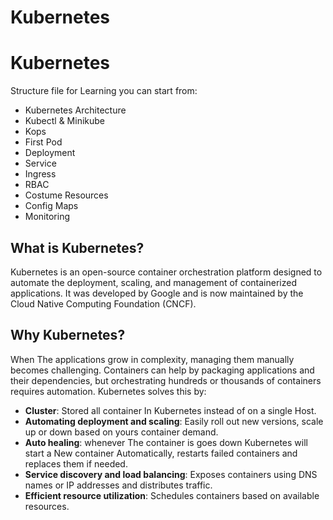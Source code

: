 # Kubernetes
# Kubernetes

Structure file for Learning you can start from:
- Kubernetes Architecture
- Kubectl & Minikube
- Kops
- First Pod
- Deployment
- Service
- Ingress
- RBAC
- Costume Resources
- Config Maps
- Monitoring

## What is Kubernetes?

Kubernetes is an open-source container orchestration platform designed to automate the deployment, scaling, and management of containerized applications. It was developed by Google and is now maintained by the Cloud Native Computing Foundation (CNCF).

## Why Kubernetes?

When The applications grow in complexity, managing them manually becomes challenging. Containers can help by packaging applications and their dependencies, but orchestrating hundreds or thousands of containers requires automation. Kubernetes solves this by:

- **Cluster**: Stored all container In Kubernetes instead of on a single Host.
- **Automating deployment and scaling**: Easily roll out new versions, scale up or down based on yours container demand.
- **Auto healing**: whenever The container is goes down Kubernetes will start a New container Automatically, restarts failed containers and replaces them if needed.
- **Service discovery and load balancing**: Exposes containers using DNS names or IP addresses and distributes traffic.
- **Efficient resource utilization**: Schedules containers based on available resources.

